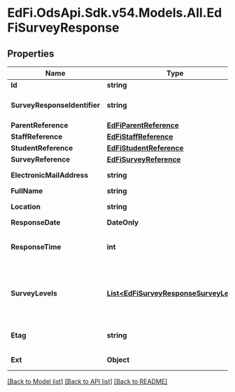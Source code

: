 # EdFi.OdsApi.Sdk.v54.Models.All.EdFiSurveyResponse

## Properties

Name | Type | Description | Notes
------------ | ------------- | ------------- | -------------
**Id** | **string** |  | [optional] 
**SurveyResponseIdentifier** | **string** | The identifier of the survey typically from the survey application. | 
**ParentReference** | [**EdFiParentReference**](EdFiParentReference.md) |  | [optional] 
**StaffReference** | [**EdFiStaffReference**](EdFiStaffReference.md) |  | [optional] 
**StudentReference** | [**EdFiStudentReference**](EdFiStudentReference.md) |  | [optional] 
**SurveyReference** | [**EdFiSurveyReference**](EdFiSurveyReference.md) |  | 
**ElectronicMailAddress** | **string** | Email address of the respondent. | [optional] 
**FullName** | **string** | Full name of the respondent. | [optional] 
**Location** | **string** | Location of the respondent, often a city, district, or school. | [optional] 
**ResponseDate** | **DateOnly** | Date of the survey response. | 
**ResponseTime** | **int** | The amount of time (in seconds) it took for the respondent to complete the survey. | [optional] 
**SurveyLevels** | [**List&lt;EdFiSurveyResponseSurveyLevel&gt;**](EdFiSurveyResponseSurveyLevel.md) | An unordered collection of surveyResponseSurveyLevels. Provides information about the respondents of a survey and how they can be grouped together. | [optional] 
**Etag** | **string** | A unique system-generated value that identifies the version of the resource. | [optional] 
**Ext** | **Object** | Extensions to the SurveyResponse entity. | [optional] 

[[Back to Model list]](../README.md#documentation-for-models) [[Back to API list]](../README.md#documentation-for-api-endpoints) [[Back to README]](../README.md)

